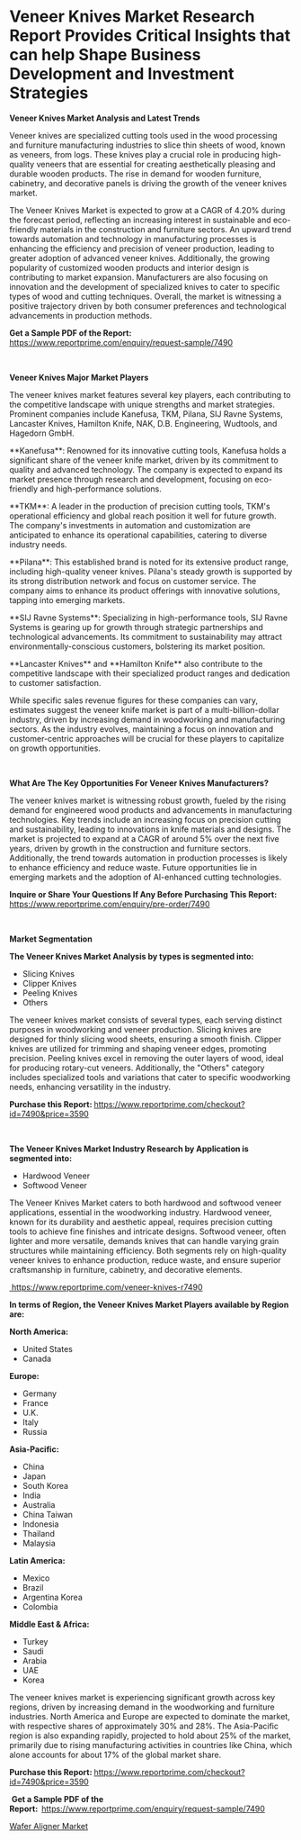 <p><h1>Veneer Knives Market Research Report Provides Critical Insights that can help Shape Business Development and Investment Strategies</h1></p><p><strong>Veneer Knives Market Analysis and Latest Trends</strong></p>
<p><p>Veneer knives are specialized cutting tools used in the wood processing and furniture manufacturing industries to slice thin sheets of wood, known as veneers, from logs. These knives play a crucial role in producing high-quality veneers that are essential for creating aesthetically pleasing and durable wooden products. The rise in demand for wooden furniture, cabinetry, and decorative panels is driving the growth of the veneer knives market.</p><p>The Veneer Knives Market is expected to grow at a CAGR of 4.20% during the forecast period, reflecting an increasing interest in sustainable and eco-friendly materials in the construction and furniture sectors. An upward trend towards automation and technology in manufacturing processes is enhancing the efficiency and precision of veneer production, leading to greater adoption of advanced veneer knives. Additionally, the growing popularity of customized wooden products and interior design is contributing to market expansion. Manufacturers are also focusing on innovation and the development of specialized knives to cater to specific types of wood and cutting techniques. Overall, the market is witnessing a positive trajectory driven by both consumer preferences and technological advancements in production methods.</p></p>
<p><strong>Get a Sample PDF of the Report:&nbsp;</strong> <a href="https://www.reportprime.com/enquiry/request-sample/7490?utm_campaign=2632&utm_medium=2&utm_source=Github&utm_content=ia&utm_term=19032025&utm_id=veneer-knives">https://www.reportprime.com/enquiry/request-sample/7490</a></p>
<p>&nbsp;</p>
<p><strong>Veneer Knives Major Market Players</strong></p>
<p><p>The veneer knives market features several key players, each contributing to the competitive landscape with unique strengths and market strategies. Prominent companies include Kanefusa, TKM, Pilana, SIJ Ravne Systems, Lancaster Knives, Hamilton Knife, NAK, D.B. Engineering, Wudtools, and Hagedorn GmbH.</p><p>**Kanefusa**: Renowned for its innovative cutting tools, Kanefusa holds a significant share of the veneer knife market, driven by its commitment to quality and advanced technology. The company is expected to expand its market presence through research and development, focusing on eco-friendly and high-performance solutions.</p><p>**TKM**: A leader in the production of precision cutting tools, TKM's operational efficiency and global reach position it well for future growth. The company's investments in automation and customization are anticipated to enhance its operational capabilities, catering to diverse industry needs.</p><p>**Pilana**: This established brand is noted for its extensive product range, including high-quality veneer knives. Pilana's steady growth is supported by its strong distribution network and focus on customer service. The company aims to enhance its product offerings with innovative solutions, tapping into emerging markets.</p><p>**SIJ Ravne Systems**: Specializing in high-performance tools, SIJ Ravne Systems is gearing up for growth through strategic partnerships and technological advancements. Its commitment to sustainability may attract environmentally-conscious customers, bolstering its market position.</p><p>**Lancaster Knives** and **Hamilton Knife** also contribute to the competitive landscape with their specialized product ranges and dedication to customer satisfaction.</p><p>While specific sales revenue figures for these companies can vary, estimates suggest the veneer knife market is part of a multi-billion-dollar industry, driven by increasing demand in woodworking and manufacturing sectors. As the industry evolves, maintaining a focus on innovation and customer-centric approaches will be crucial for these players to capitalize on growth opportunities.</p></p>
<p>&nbsp;</p>
<p><strong>What Are The Key Opportunities For Veneer Knives Manufacturers?</strong></p>
<p><p>The veneer knives market is witnessing robust growth, fueled by the rising demand for engineered wood products and advancements in manufacturing technologies. Key trends include an increasing focus on precision cutting and sustainability, leading to innovations in knife materials and designs. The market is projected to expand at a CAGR of around 5% over the next five years, driven by growth in the construction and furniture sectors. Additionally, the trend towards automation in production processes is likely to enhance efficiency and reduce waste. Future opportunities lie in emerging markets and the adoption of AI-enhanced cutting technologies.</p></p>
<p><strong>Inquire or Share Your Questions If Any Before Purchasing This Report:</strong> <a href="https://www.reportprime.com/enquiry/pre-order/7490?utm_campaign=2632&utm_medium=2&utm_source=Github&utm_content=ia&utm_term=19032025&utm_id=veneer-knives">https://www.reportprime.com/enquiry/pre-order/7490</a></p>
<p>&nbsp;</p>
<p><strong>Market Segmentation</strong></p>
<p><strong>The Veneer Knives Market Analysis by types is segmented into:</strong></p>
<p><ul><li>Slicing Knives</li><li>Clipper Knives</li><li>Peeling Knives</li><li>Others</li></ul></p>
<p><p>The veneer knives market consists of several types, each serving distinct purposes in woodworking and veneer production. Slicing knives are designed for thinly slicing wood sheets, ensuring a smooth finish. Clipper knives are utilized for trimming and shaping veneer edges, promoting precision. Peeling knives excel in removing the outer layers of wood, ideal for producing rotary-cut veneers. Additionally, the "Others" category includes specialized tools and variations that cater to specific woodworking needs, enhancing versatility in the industry.</p></p>
<p><strong>Purchase this Report:&nbsp;</strong><a href="https://www.reportprime.com/checkout?id=7490&price=3590&utm_campaign=2632&utm_medium=2&utm_source=Github&utm_content=ia&utm_term=19032025&utm_id=veneer-knives">https://www.reportprime.com/checkout?id=7490&price=3590</a></p>
<p>&nbsp;</p>
<p><strong>The Veneer Knives Market Industry Research by Application is segmented into:</strong></p>
<p><ul><li>Hardwood Veneer</li><li>Softwood Veneer</li></ul></p>
<p><p>The Veneer Knives Market caters to both hardwood and softwood veneer applications, essential in the woodworking industry. Hardwood veneer, known for its durability and aesthetic appeal, requires precision cutting tools to achieve fine finishes and intricate designs. Softwood veneer, often lighter and more versatile, demands knives that can handle varying grain structures while maintaining efficiency. Both segments rely on high-quality veneer knives to enhance production, reduce waste, and ensure superior craftsmanship in furniture, cabinetry, and decorative elements.</p></p>
<p><a href="https://www.reportprime.com/veneer-knives-r7490?utm_campaign=2632&utm_medium=2&utm_source=Github&utm_content=ia&utm_term=19032025&utm_id=veneer-knives">&nbsp;https://www.reportprime.com/veneer-knives-r7490</a></p>
<p><strong>In terms of Region, the Veneer Knives Market Players available by Region are:</strong></p>
<p>
    <p> <strong> North America: </strong>
        <ul>
            <li>United States</li>
            <li>Canada</li>
        </ul>
        </p> 
    <p> <strong> Europe: </strong>
        <ul>
            <li>Germany</li>
            <li>France</li>
            <li>U.K.</li>
            <li>Italy</li>
            <li>Russia</li>
        </ul>
        </p> 
    <p> <strong> Asia-Pacific: </strong>
        <ul>
            <li>China</li>
            <li>Japan</li>
            <li>South Korea</li>
            <li>India</li>
            <li>Australia</li>
            <li>China Taiwan</li>
            <li>Indonesia</li>
            <li>Thailand</li>
            <li>Malaysia</li>
        </ul>
        </p> 
    <p> <strong> Latin America: </strong>
        <ul>
            <li>Mexico</li>
            <li>Brazil</li>
            <li>Argentina Korea</li>
            <li>Colombia</li>
        </ul>
        </p> 
    <p> <strong> Middle East & Africa: </strong>
        <ul>
            <li>Turkey</li>
            <li>Saudi</li>
            <li>Arabia</li>
            <li>UAE</li>
            <li>Korea</li>
        </ul>
    </p>
    </p>
<p><p>The veneer knives market is experiencing significant growth across key regions, driven by increasing demand in the woodworking and furniture industries. North America and Europe are expected to dominate the market, with respective shares of approximately 30% and 28%. The Asia-Pacific region is also expanding rapidly, projected to hold about 25% of the market, primarily due to rising manufacturing activities in countries like China, which alone accounts for about 17% of the global market share.</p></p>
<p><strong>Purchase this Report: </strong><a href="https://www.reportprime.com/checkout?id=7490&price=3590&utm_campaign=2632&utm_medium=2&utm_source=Github&utm_content=ia&utm_term=19032025&utm_id=veneer-knives">https://www.reportprime.com/checkout?id=7490&price=3590</a></p>
<p>&nbsp;<strong>Get a Sample PDF of the Report:&nbsp;&nbsp;</strong><a href="https://www.reportprime.com/enquiry/request-sample/7490?utm_campaign=2632&utm_medium=2&utm_source=Github&utm_content=ia&utm_term=19032025&utm_id=veneer-knives">https://www.reportprime.com/enquiry/request-sample/7490</a></p>
<p><strong></strong></p>
<p><p><a href="https://github.com/lonanweaseh4/Market-Research-Report-List-1/blob/main/wafer-aligner-market.md?utm_campaign=2632&utm_medium=2&utm_source=Github&utm_content=ia&utm_term=19032025&utm_id=veneer-knives">Wafer Aligner Market</a></p></p>